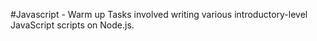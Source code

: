 #Javascript - Warm up
Tasks involved writing various introductory-level JavaScript scripts on Node.js.
